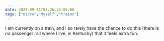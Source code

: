 ```yaml
---
date: 2024-09-11T08:26:33-06:00
tags: ["micro","Myself","trains"]
---
```

I am currently on a train, and I so rarely have the chance to do this (there is *no* passenger rail where I live, in Kentucky) that it feels extra fun.